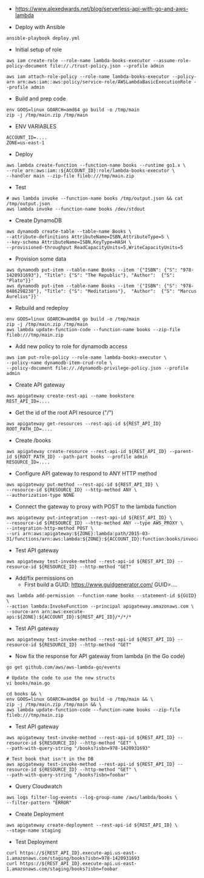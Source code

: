 * https://www.alexedwards.net/blog/serverless-api-with-go-and-aws-lambda

* Deploy with Ansible
```
ansible-playbook deploy.yml
```

* Initial setup of role
```
aws iam create-role --role-name lambda-books-executor --assume-role-policy-document file://./trust-policy.json --profile admin

aws iam attach-role-policy --role-name lambda-books-executor --policy-arn arn:aws:iam::aws:policy/service-role/AWSLambdaBasicExecutionRole --profile admin
```

* Build and prep code
```
env GOOS=linux GOARCH=amd64 go build -o /tmp/main
zip -j /tmp/main.zip /tmp/main
```

* ENV VARIABLES
```
ACCOUNT_ID=....
ZONE=us-east-1
```

* Deploy
```
aws lambda create-function --function-name books --runtime go1.x \
--role arn:aws:iam::${ACCOUNT_ID}:role/lambda-books-executor \
--handler main --zip-file fileb:///tmp/main.zip
```

* Test
```
# aws lambda invoke --function-name books /tmp/output.json && cat /tmp/output.json
aws lambda invoke --function-name books /dev/stdout
```

* Create DynamoDB
```
aws dynamodb create-table --table-name Books \
--attribute-definitions AttributeName=ISBN,AttributeType=S \
--key-schema AttributeName=ISBN,KeyType=HASH \
--provisioned-throughput ReadCapacityUnits=5,WriteCapacityUnits=5
```

* Provision some data
```
aws dynamodb put-item --table-name Books --item '{"ISBN": {"S": "978-1420931693"}, "Title": {"S": "The Republic"}, "Author":  {"S": "Plato"}}'
aws dynamodb put-item --table-name Books --item '{"ISBN": {"S": "978-0486298238"}, "Title": {"S": "Meditations"},  "Author":  {"S": "Marcus Aurelius"}}'
```

* Rebuild and redeploy
```
env GOOS=linux GOARCH=amd64 go build -o /tmp/main
zip -j /tmp/main.zip /tmp/main
aws lambda update-function-code --function-name books --zip-file fileb:///tmp/main.zip
```

* Add new policy to role for dynamodb access
```
aws iam put-role-policy --role-name lambda-books-executor \
--policy-name dynamodb-item-crud-role \
--policy-document file://./dynamodb-privilege-policy.json --profile admin
```

* Create API gateway
```
aws apigateway create-rest-api --name bookstore
REST_API_ID=....
```

* Get the id of the root API resource ("/")
```
aws apigateway get-resources --rest-api-id ${REST_API_ID}
ROOT_PATH_ID=....
```

* Create /books
```
aws apigateway create-resource --rest-api-id ${REST_API_ID} --parent-id ${ROOT_PATH_ID} --path-part books --profile admin
RESOURCE_ID=....
```

* Configure API gateway to respond to ANY HTTP method
```
aws apigateway put-method --rest-api-id ${REST_API_ID} \
--resource-id ${RESOURCE_ID} --http-method ANY \
--authorization-type NONE
```

* Connect the gateway to proxy with POST to the lambda function
```
aws apigateway put-integration --rest-api-id ${REST_API_ID} \
--resource-id ${RESOURCE_ID} --http-method ANY --type AWS_PROXY \
--integration-http-method POST \
--uri arn:aws:apigateway:${ZONE}:lambda:path/2015-03-31/functions/arn:aws:lambda:${ZONE}:${ACCOUNT_ID}:function:books/invocations
```

* Test API gateway
```
aws apigateway test-invoke-method --rest-api-id ${REST_API_ID} --resource-id ${RESOURCE_ID} --http-method "GET"
```

* Add/fix permissions on 
    * First build a GUID: https://www.guidgenerator.com/
        GUID=....
```
aws lambda add-permission --function-name books --statement-id ${GUID} \
--action lambda:InvokeFunction --principal apigateway.amazonaws.com \
--source-arn arn:aws:execute-api:${ZONE}:${ACCOUNT_ID}:${REST_API_ID}/*/*/*
```

* Test API gateway
```
aws apigateway test-invoke-method --rest-api-id ${REST_API_ID} --resource-id ${RESOURCE_ID} --http-method "GET"
```

* Now fix the response for API gateway from lambda (in the Go code)
```
go get github.com/aws/aws-lambda-go/events

# Update the code to use the new structs
vi books/main.go

cd books && \
env GOOS=linux GOARCH=amd64 go build -o /tmp/main && \
zip -j /tmp/main.zip /tmp/main && \
aws lambda update-function-code --function-name books --zip-file fileb:///tmp/main.zip
```

* Test API gateway
```
aws apigateway test-invoke-method --rest-api-id ${REST_API_ID} --resource-id ${RESOURCE_ID} --http-method "GET" \
--path-with-query-string "/books?isbn=978-1420931693"

# Test book that isn't in the DB
aws apigateway test-invoke-method --rest-api-id ${REST_API_ID} --resource-id ${RESOURCE_ID} --http-method "GET" \
--path-with-query-string "/books?isbn=foobar"
```

* Query Cloudwatch
```
aws logs filter-log-events --log-group-name /aws/lambda/books \
--filter-pattern "ERROR"
```

* Create Deployment
```
aws apigateway create-deployment --rest-api-id ${REST_API_ID} \
--stage-name staging
```

* Test Deployment
```
curl https://${REST_API_ID}.execute-api.us-east-1.amazonaws.com/staging/books?isbn=978-1420931693
curl https://${REST_API_ID}.execute-api.us-east-1.amazonaws.com/staging/books?isbn=foobar

```
